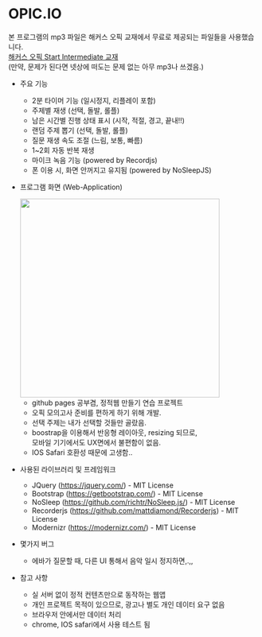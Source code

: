 # OPIC.IO

본 프로그램의 mp3 파일은 해커스 오픽 교재에서 무료로 제공되는 파일들을 사용했습니다.  
[해커스 오픽 Start Intermediate 교재](http://www.kyobobook.co.kr/product/detailViewKor.laf?ejkGb=KOR&mallGb=KOR&barcode=9791158551988&orderClick=LEa&Kc=)  
(만약, 문제가 된다면 넷상에 떠도는 문제 없는 아무 mp3나 쓰겠음.)

- 주요 기능
    - 2분 타이머 기능 (일시정지, 리플레이 포함)
    - 주제별 재생 (선택, 돌발, 롤플)
    - 남은 시간별 진행 상태 표시 (시작, 적절, 경고, 끝내!!)
    - 랜덤 주제 뽑기 (선택, 돌발, 롤플)
    - 질문 재생 속도 조절 (느림, 보통, 빠름)
    - 1~2회 자동 반복 재생
    - 마이크 녹음 기능 (powered by Recordjs)
    - 폰 이용 시, 화면 안꺼지고 유지됨 (powered by NoSleepJS)

- 프로그램 화면 (Web-Application)

    <img src="./img/capture.jpg" width=400/>

    - github pages 공부겸, 정적웹 만들기 연습 프로젝트
    - 오픽 모의고사 준비를 편하게 하기 위해 개발.
    - 선택 주제는 내가 선택할 것들만 골랐음.
    - boostrap을 이용해서 반응형 레이아웃, resizing 되므로, <br/>
    모바일 기기에서도 UX면에서 불편함이 없음.
    - IOS Safari 호환성 때문에 고생함..

- 사용된 라이브러리 및 프레임워크
    - JQuery (https://jquery.com/) - MIT License
    - Bootstrap (https://getbootstrap.com/) - MIT License
    - NoSleep (https://github.com/richtr/NoSleep.js/) - MIT License
    - Recorderjs (https://github.com/mattdiamond/Recorderjs) - MIT License
    - Modernizr (https://modernizr.com/) - MIT License

- 몇가지 버그
    - 에바가 질문할 때, 다른 UI 통해서 음악 일시 정지하면,.,,

- 참고 사항
    - 실 서버 없이 정적 컨텐츠만으로 동작하는 웹앱
    - 개인 프로젝트 목적이 있으므로, 광고나 별도 개인 데이터 요구 없음
    - 브라우저 안에서만 데이터 처리
    - chrome, IOS safari에서 사용 테스트 됨
